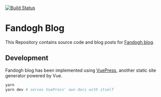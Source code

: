 [![Build Status](https://travis-ci.org/fandoghpaas/fandogh-blog.svg?branch=master)](https://travis-ci.org/fandoghpaas/fandogh-blog)

# Fandogh Blog
This Repository contains source code and blog posts for [Fandogh blog](http://blog.fandogh.cloud/).

## Development  
Fandogh blog has been implemented using [VuePress](https://vuepress.vuejs.org/), another static site generator powered by Vue.

``` bash
yarn
yarn dev # serves VuePress' own docs with itself
```

